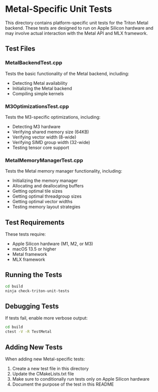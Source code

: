 # Metal-Specific Unit Tests

This directory contains platform-specific unit tests for the Triton Metal backend. These tests are designed to run on Apple Silicon hardware and may involve actual interaction with the Metal API and MLX framework.

## Test Files

### MetalBackendTest.cpp
Tests the basic functionality of the Metal backend, including:
- Detecting Metal availability
- Initializing the Metal backend
- Compiling simple kernels

### M3OptimizationsTest.cpp
Tests the M3-specific optimizations, including:
- Detecting M3 hardware
- Verifying shared memory size (64KB)
- Verifying vector width (8-wide)
- Verifying SIMD group width (32-wide)
- Testing tensor core support

### MetalMemoryManagerTest.cpp
Tests the Metal memory manager functionality, including:
- Initializing the memory manager
- Allocating and deallocating buffers
- Getting optimal tile sizes
- Getting optimal threadgroup sizes
- Getting optimal vector widths
- Testing memory layout strategies

## Test Requirements

These tests require:
- Apple Silicon hardware (M1, M2, or M3)
- macOS 13.5 or higher
- Metal framework
- MLX framework

## Running the Tests

```bash
cd build
ninja check-triton-unit-tests
```

## Debugging Tests

If tests fail, enable more verbose output:

```bash
cd build
ctest -V -R TestMetal
```

## Adding New Tests

When adding new Metal-specific tests:
1. Create a new test file in this directory
2. Update the CMakeLists.txt file
3. Make sure to conditionally run tests only on Apple Silicon hardware
4. Document the purpose of the test in this README 
